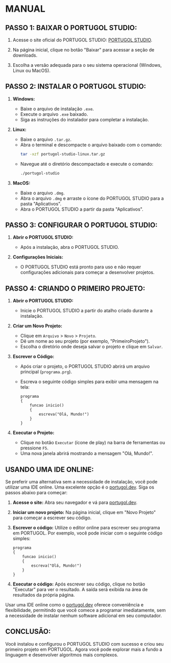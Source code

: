 # MANUAL
## PASSO 1: BAIXAR O PORTUGOL STUDIO:
1. Acesse o site oficial do PORTUGOL STUDIO: [PORTUGOL STUDIO](https://univali-lite.github.io/Portugol-Studio/).

2. Na página inicial, clique no botão "Baixar" para acessar a seção de downloads.

3. Escolha a versão adequada para o seu sistema operacional (Windows, Linux ou MacOS).

## PASSO 2: INSTALAR O PORTUGOL STUDIO:
1. **Windows:**
   - Baixe o arquivo de instalação `.exe`.
   - Execute o arquivo `.exe` baixado.
   - Siga as instruções do instalador para completar a instalação.

2. **Linux:**
   - Baixe o arquivo `.tar.gz`.
   - Abra o terminal e descompacte o arquivo baixado com o comando:
     ```bash
     tar -xzf portugol-studio-linux.tar.gz
     ```
   - Navegue até o diretório descompactado e execute o comando:
     ```bash
     ./portugol-studio
     ```

3. **MacOS:**
   - Baixe o arquivo `.dmg`.
   - Abra o arquivo `.dmg` e arraste o ícone do PORTUGOL STUDIO para a pasta "Aplicativos".
   - Abra o PORTUGOL STUDIO a partir da pasta "Aplicativos".

## PASSO 3: CONFIGURAR O PORTUGOL STUDIO:
1. **Abrir o PORTUGOL STUDIO:**
   - Após a instalação, abra o PORTUGOL STUDIO.

2. **Configurações Iniciais:**
   - O PORTUGOL STUDIO está pronto para uso e não requer configurações adicionais para começar a desenvolver projetos.

## PASSO 4: CRIANDO O PRIMEIRO PROJETO:
1. **Abrir o PORTUGOL STUDIO:**
   - Inicie o PORTUGOL STUDIO a partir do atalho criado durante a instalação.

2. **Criar um Novo Projeto:**
   - Clique em `Arquivo` > `Novo` > `Projeto`.
   - Dê um nome ao seu projeto (por exemplo, "PrimeiroProjeto").
   - Escolha o diretório onde deseja salvar o projeto e clique em `Salvar`.

3. **Escrever o Código:**
   - Após criar o projeto, o PORTUGOL STUDIO abrirá um arquivo principal (`programa.prg`).
   - Escreva o seguinte código simples para exibir uma mensagem na tela:

     ```portugol
     programa
     {
         funcao inicio()
         {
             escreva("Olá, Mundo!")
         }
     }
     ```

4. **Executar o Projeto:**
   - Clique no botão `Executar` (ícone de play) na barra de ferramentas ou pressione `F5`.
   - Uma nova janela abrirá mostrando a mensagem "Olá, Mundo!".

## USANDO UMA IDE ONLINE:
Se preferir uma alternativa sem a necessidade de instalação, você pode utilizar uma IDE online. Uma excelente opção é o [portugol.dev](https://portugol.dev/). Siga os passos abaixo para começar:

1. **Acesse o site:** Abra seu navegador e vá para [portugol.dev](https://portugol.dev/).

2. **Iniciar um novo projeto:** Na página inicial, clique em "Novo Projeto" para começar a escrever seu código.

3. **Escrever o código:** Utilize o editor online para escrever seu programa em PORTUGOL. Por exemplo, você pode iniciar com o seguinte código simples:

    ```portugol
    programa
    {
        funcao inicio()
        {
            escreva("Olá, Mundo!")
        }
    }
    ```

4. **Executar o código:** Após escrever seu código, clique no botão "Executar" para ver o resultado. A saída será exibida na área de resultados da própria página.

Usar uma IDE online como o [portugol.dev](https://portugol.dev/) oferece conveniência e flexibilidade, permitindo que você comece a programar imediatamente, sem a necessidade de instalar nenhum software adicional em seu computador.

## CONCLUSÃO:
Você instalou e configurou o PORTUGOL STUDIO com sucesso e criou seu primeiro projeto em PORTUGOL. Agora você pode explorar mais a fundo a linguagem e desenvolver algoritmos mais complexos.